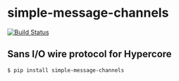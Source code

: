 # simple-message-channels

[![Build Status](https://drone.autonomic.zone/api/badges/hyperpy/simple-message-channels/status.svg)](https://drone.autonomic.zone/hyperpy/simple-message-channels)

## Sans I/O wire protocol for Hypercore

```sh
$ pip install simple-message-channels
```
